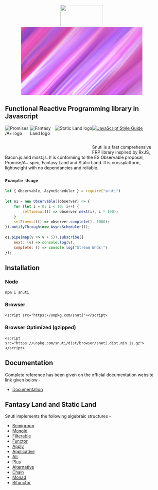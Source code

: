 <!-- ### <img src="./Snuti.png" /> -->
<div align="center">
<img src="./static/snuti2.svg" height="70em" width="140em"/>
<br>
<img src="./static/expression.png" />
</div>

## Functional Reactive Programming library in Javascript

<a href="https://promisesaplus.com/">
    <img src="https://promisesaplus.com/assets/logo-small.png" width="82" height="82" alt="Promises/A+ logo"
         title="Promises/A+ 1.0 compliant" align="left" />
</a>
<a href="https://github.com/fantasyland/fantasy-land"><img width="82" height="82" alt="Fantasy Land logo" src="https://raw.github.com/puffnfresh/fantasy-land/master/logo.png" align="left"></a>
<a href="https://github.com/fantasyland/static-land"><img height="82" alt="Static Land logo" src="https://raw.githubusercontent.com/fantasyland/static-land/master/logo/logo.png" align="left"></a>

[![JavaScript Style Guide](https://cdn.rawgit.com/standard/standard/master/badge.svg)](https://github.com/standard/standard)

<br>

Snuti is a fast comprehensive FRP library inspired by RxJS, Bacon.js and most.js. It is conforming to the ES Observable proposal, Promise/A+ spec, Fantasy Land and Static Land. It is crossplatform, lightweight with no dependancies and reliable.

### `Example Usage`

```javascript
let { Observable, AsyncScheduler } = require("snuti")

let o1 = new Observable((observer) => {
    for (let i = 0; i < 10; i++) {
        setTimeout(() => observer.next(i), i * 100);
    }
    setTimeout(() => observer.complete(), 1000);
}).notifyThrough(new AsyncScheduler());

o1.pipe(map(v => v + 5)).subscribe({
    next: (v) => console.log(v),
    complete: () => console.log("Stream Ends!")
});
```

## Installation

### Node
```
npm i snuti
```
### Browser
```
<script src="https://unpkg.com/snuti"></script>
```
### Browser Optimized (gzipped)
```
<script src="https://unpkg.com/snuti/dist/browser/snuti.dist.min.js.gz"></script>
```

## Documentation
Complete reference has been given on the official documentation website link given below - <br>
* [Documentation](https://snuti.archan.io)

## Fantasy Land and Static Land

Snuti implements the following algebraic structures -
* [Semigroup](https://github.com/fantasyland/fantasy-land#semigroup)
* [Monoid](https://github.com/fantasyland/fantasy-land#monoid)
* [Filterable](https://github.com/fantasyland/fantasy-land#filterable)
* [Functor](https://github.com/fantasyland/fantasy-land#functor)
* [Apply](https://github.com/fantasyland/fantasy-land#apply)
* [Applicative](https://github.com/fantasyland/fantasy-land#applicative)
* [Alt](https://github.com/fantasyland/fantasy-land#alt)
* [Plus](https://github.com/fantasyland/fantasy-land#plus)
* [Alternative](https://github.com/fantasyland/fantasy-land#alternative)
* [Chain](https://github.com/fantasyland/fantasy-land#chain)
* [Monad](https://github.com/fantasyland/fantasy-land#monad)
* [Bifunctor](https://github.com/fantasyland/fantasy-land#bifunctor)
